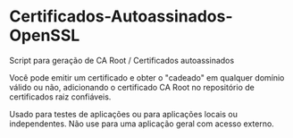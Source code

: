 # Certificados-Autoassinados-OpenSSL
Script para geração de CA Root / Certificados autoassinados

Você pode emitir um certificado e obter o "cadeado" em qualquer domínio válido ou não, adicionando o certificado CA Root no repositório de certificados raiz confiáveis.

Usado para testes de aplicações ou para aplicações locais ou independentes. Não use para uma aplicação geral com acesso externo.
